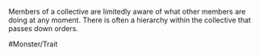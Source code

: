 Members of a collective are limitedly aware of what other members are doing at any moment. There is often a hierarchy within the collective that passes down orders.

#Monster/Trait
